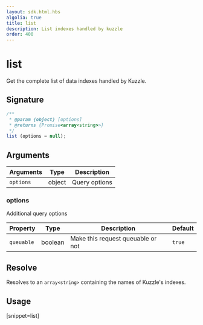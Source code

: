 ```yaml
---
layout: sdk.html.hbs
algolia: true
title: list
description: List indexes handled by kuzzle
order: 400
---
```


# list

Get the complete list of data indexes handled by Kuzzle.

## Signature

```javascript
/**
 * @param {object} [options]
 * @returns {Promise<array<string>>}
 */
list (options = null);
```

## Arguments

| Arguments | Type   | Description                         |
| --------- | ------ | ----------------------------------- |
| `options` | object | Query options |

### **options**

Additional query options

| Property   | Type    | Description                       | Default |
| ---------- | ------- | --------------------------------- | ------- |
| `queuable` | boolean | Make this request queuable or not | `true`  |

## Resolve

Resolves to an `array<string>` containing the names of Kuzzle's indexes.

## Usage

[snippet=list]
